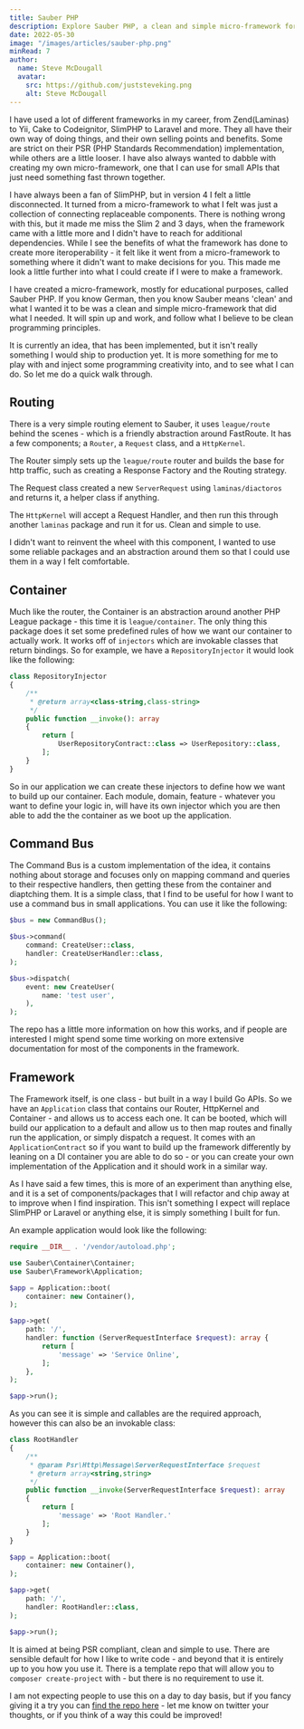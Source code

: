 ```yaml
---
title: Sauber PHP
description: Explore Sauber PHP, a clean and simple micro-framework for small APIs. Learn about its routing, dependency injection, and custom Command Bus in this informative article.
date: 2022-05-30
image: "/images/articles/sauber-php.png"
minRead: 7
author:
  name: Steve McDougall
  avatar:
    src: https://github.com/juststeveking.png
    alt: Steve McDougall
---
```


I have used a lot of different frameworks in my career, from Zend(Laminas) to Yii, Cake to Codeignitor, SlimPHP to Laravel and more. They all have their own way of doing things, and their own selling points and benefits. Some are strict on their PSR (PHP Standards Recommendation) implementation, while others are a little looser. I have also always wanted to dabble with creating my own micro-framework, one that I can use for small APIs that just need something fast thrown together.

I have always been a fan of SlimPHP, but in version 4 I felt a little disconnected. It turned from a micro-framework to what I felt was just a collection of connecting replaceable components. There is nothing wrong with this, but it made me miss the Slim 2 and 3 days, when the framework came with a little more and I didn't have to reach for additional dependencies. While I see the benefits of what the framework has done to create more iteroperability - it felt like it went from a micro-framework to something where it didn't want to make decisions for you. This made me look a little further into what I could create if I were to make a framework.

I have created a micro-framework, mostly for educational purposes, called Sauber PHP. If you know German, then you know Sauber means 'clean' and what I wanted it to be was a clean and simple micro-framework that did what I needed. It will spin up and work, and follow what I believe to be clean programming principles.

It is currently an idea, that has been implemented, but it isn't really something I would ship to production yet. It is more something for me to play with and inject some programming creativity into, and to see what I can do. So let me do a quick walk through.

## Routing

There is a very simple routing element to Sauber, it uses `league/route` behind the scenes - which is a friendly abstraction around FastRoute. It has a few components; a `Router`, a `Request` class, and a `HttpKernel`.

The Router simply sets up the `league/route` router and builds the base for http traffic, such as creating a Response Factory and the Routing strategy.

The Request class created a new `ServerRequest` using `laminas/diactoros` and returns it, a helper class if anything.

The `HttpKernel` will accept a Request Handler, and then run this through another `laminas` package and run it for us. Clean and simple to use.

I didn't want to reinvent the wheel with this component, I wanted to use some reliable packages and an abstraction around them so that I could use them in a way I felt comfortable. 

## Container

Much like the router, the Container is an abstraction around another PHP League package - this time it is `league/container`. The only thing this package does it set some predefined rules of how we want our container to actually work. It works off of `injectors` which are invokable classes that return bindings. So for example, we have a `RepositoryInjector` it would look like the following:

```php
class RepositoryInjector
{
    /**
     * @return array<class-string,class-string>
     */
    public function __invoke(): array
    {
        return [
            UserRepositoryContract::class => UserRepository::class,
        ];
    }
}
```

So in our application we can create these injectors to define how we want to build up our container. Each module, domain, feature - whatever you want to define your logic in, will have its own injector which you are then able to add the the container as we boot up the application.


## Command Bus

The Command Bus is a custom implementation of the idea, it contains nothing about storage and focuses only on mapping command and queries to their respective handlers, then getting these from the container and diaptching them. It is a simple class, that I find to be useful for how I want to use a command bus in small applications. You can use it like the following:

```php
$bus = new CommandBus();

$bus->command(
    command: CreateUser::class,
    handler: CreateUserHandler::class,
);

$bus->dispatch(
    event: new CreateUser(
        name: 'test user',
    ),
);
```

The repo has a little more information on how this works, and if people are interested I might spend some time working on more extensive documentation for most of the components in the framework.

## Framework

The Framework itself, is one class - but built in a way I build Go APIs. So we have an `Application` class that contains our Router, HttpKernel and Container - and allows us to access each one. It can be booted, which will build our application to a default and allow us to then map routes and finally run the application, or simply dispatch a request. It comes with an `ApplicationContract` so if you want to build up the framework differently by leaning on a DI container you are able to do so - or you can create your own implementation of the Application and it should work in a similar way.

As I have said a few times, this is more of an experiment than anything else, and it is a set of components/packages that I will refactor and chip away at to improve when I find inspiration. This isn't something I expect will replace SlimPHP or Laravel or anything else, it is simply something I built for fun.

An example application would look like the following:

```php
require __DIR__ . '/vendor/autoload.php';

use Sauber\Container\Container;
use Sauber\Framework\Application;

$app = Application::boot(
    container: new Container(),
);

$app->get(
    path: '/',
    handler: function (ServerRequestInterface $request): array {
        return [
            'message' => 'Service Online',
        ];
    },
);

$app->run();
```

As you can see it is simple and callables are the required approach, however this can also be an invokable class:

```php
class RootHandler
{
    /**
     * @param Psr\Http\Message\ServerRequestInterface $request
     * @return array<string,string>
     */
    public function __invoke(ServerRequestInterface $request): array
    {
        return [
            'message' => 'Root Handler.'
        ];
    }
}

$app = Application::boot(
    container: new Container(),
);

$app->get(
    path: '/',
    handler: RootHandler::class,
);

$app->run();
```

It is aimed at being PSR compliant, clean and simple to use. There are sensible default for how I like to write code - and beyond that it is entirely up to you how you use it. There is a template repo that will allow you to `composer create-project` with - but there is no requirement to use it.

I am not expecting people to use this on a day to day basis, but if you fancy giving it a try you can [find the repo here](https://github.com/sauber-php) - let me know on twitter your thoughts, or if you think of a way this could be improved!
